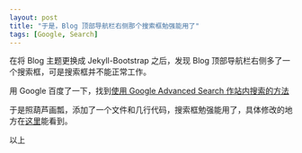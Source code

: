 ```yaml
---
layout: post
title: "于是，Blog 顶部导航栏右侧那个搜索框勉强能用了"
tags: [Google, Search]
---
```


在将 Blog 主题更换成 Jekyll-Bootstrap 之后，发现 Blog 顶部导航栏右侧多了一个搜索框，可是搜索框并不能正常工作。

用 Google 百度了一下，找到[使用 Google Advanced Search 作站内搜索的方法](http://truongtx.me/2012/12/28/jekyll-create-simple-search-box/)

于是照葫芦画瓢，添加了一个文件和几行代码，搜索框勉强能用了，具体修改的地方在[这里](https://github.com/Hs-Yeah/hs-yeah.github.com/commit/644535a0eeec69ecaeed604e813ab5a25a7a2f7b)能看到。

以上
